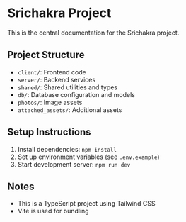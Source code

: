 # Srichakra Project

This is the central documentation for the Srichakra project.

## Project Structure
- `client/`: Frontend code
- `server/`: Backend services
- `shared/`: Shared utilities and types
- `db/`: Database configuration and models
- `photos/`: Image assets
- `attached_assets/`: Additional assets

## Setup Instructions
1. Install dependencies: `npm install`
2. Set up environment variables (see `.env.example`)
3. Start development server: `npm run dev`

## Notes
- This is a TypeScript project using Tailwind CSS
- Vite is used for bundling
